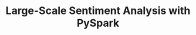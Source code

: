 ---
title: Large-Scale Sentiment Analysis with PySpark
tags: [Pyspark, Sentiment Analysis, Twitter, Data Science, Big Data]
style: border
color: success
description: Comparative study of classification algorithms and feature extraction functions implemented in PySpark on 1,600,000 Tweets.
external_url: https://pub.towardsai.net/large-scale-sentiment-analysis-with-pyspark-bdccf9256e35
---